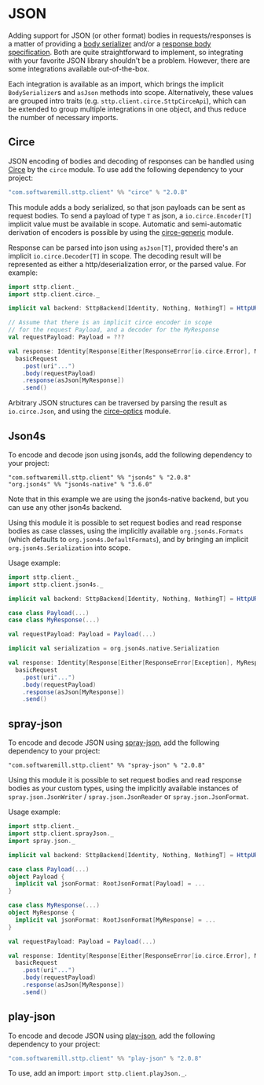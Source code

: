 # JSON

Adding support for JSON (or other format) bodies in requests/responses is a matter of providing a [body serializer](requests/body.md) and/or a [response body specification](responses/body.md). Both are quite straightforward to implement, so integrating with your favorite JSON library shouldn't be a problem. However, there are some integrations available out-of-the-box.

Each integration is available as an import, which brings the implicit `BodySerializer`s and `asJson` methods into scope. Alternatively, these values are grouped intro traits (e.g. `sttp.client.circe.SttpCirceApi`), which can be extended to group multiple integrations in one object, and thus reduce the number of necessary imports.

## Circe

JSON encoding of bodies and decoding of responses can be handled using [Circe](https://circe.github.io/circe/) by the `circe` module. To use add the following dependency to your project:

```scala
"com.softwaremill.sttp.client" %% "circe" % "2.0.8"
```

This module adds a body serialized, so that json payloads can be sent as request bodies. To send a payload of type `T` as json, a `io.circe.Encoder[T]` implicit value must be available in scope.
Automatic and semi-automatic derivation of encoders is possible by using the [circe-generic](https://circe.github.io/circe/codec.html) module. 
 
Response can be parsed into json using `asJson[T]`, provided there's an implicit `io.circe.Decoder[T]` in scope. The decoding result will be represented as either a http/deserialization error, or the parsed value. For example:

```scala
import sttp.client._
import sttp.client.circe._

implicit val backend: SttpBackend[Identity, Nothing, NothingT] = HttpURLConnectionBackend()

// Assume that there is an implicit circe encoder in scope
// for the request Payload, and a decoder for the MyResponse
val requestPayload: Payload = ???

val response: Identity[Response[Either[ResponseError[io.circe.Error], MyResponse]]] =
  basicRequest
    .post(uri"...")
    .body(requestPayload)
    .response(asJson[MyResponse])
    .send()
```

Arbitrary JSON structures can be traversed by parsing the result as `io.circe.Json`, and using the [circe-optics](https://circe.github.io/circe/optics.html) module.

## Json4s

To encode and decode json using json4s, add the following dependency to your project:

```
"com.softwaremill.sttp.client" %% "json4s" % "2.0.8"
"org.json4s" %% "json4s-native" % "3.6.0"
```

Note that in this example we are using the json4s-native backend, but you can use any other json4s backend.

Using this module it is possible to set request bodies and read response bodies as case classes, using the implicitly available `org.json4s.Formats` (which defaults to `org.json4s.DefaultFormats`), and by bringing an implicit `org.json4s.Serialization` into scope.

Usage example:

```scala
import sttp.client._
import sttp.client.json4s._

implicit val backend: SttpBackend[Identity, Nothing, NothingT] = HttpURLConnectionBackend()

case class Payload(...)
case class MyResponse(...)

val requestPayload: Payload = Payload(...)

implicit val serialization = org.json4s.native.Serialization

val response: Identity[Response[Either[ResponseError[Exception], MyResponse]]] =
  basicRequest
    .post(uri"...")
    .body(requestPayload)
    .response(asJson[MyResponse])
    .send()
```

## spray-json

To encode and decode JSON using [spray-json](https://github.com/spray/spray-json), add the following dependency to your project:

```
"com.softwaremill.sttp.client" %% "spray-json" % "2.0.8"
```

Using this module it is possible to set request bodies and read response bodies as your custom types, using the implicitly available instances of `spray.json.JsonWriter` / `spray.json.JsonReader` or `spray.json.JsonFormat`.

Usage example:

```scala
import sttp.client._
import sttp.client.sprayJson._
import spray.json._

implicit val backend: SttpBackend[Identity, Nothing, NothingT] = HttpURLConnectionBackend()

case class Payload(...)
object Payload {
  implicit val jsonFormat: RootJsonFormat[Payload] = ...
}

case class MyResponse(...)
object MyResponse {
  implicit val jsonFormat: RootJsonFormat[MyResponse] = ...
}

val requestPayload: Payload = Payload(...)

val response: Identity[Response[Either[ResponseError[io.circe.Error], MyResponse]]] =
  basicRequest
    .post(uri"...")
    .body(requestPayload)
    .response(asJson[MyResponse])
    .send()
```

## play-json

To encode and decode JSON using [play-json](https://www.playframework.com), add the following dependency to your project:

```scala
"com.softwaremill.sttp.client" %% "play-json" % "2.0.8"
```

To use, add an import: `import sttp.client.playJson._`.
